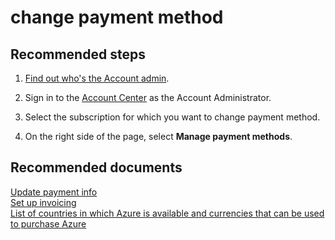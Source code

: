 <properties
	pageTitle="change payment method"
	description="change payment method"
	service="azure-billing"
	resource="billing"
	authors="kasparks"
	displayOrder=""
	selfHelpType="generic"
	supportTopicIds="32454858"
	resourceTags=""
	productPesIds="15659"
	cloudEnvironments="public"
/>

# change payment method

## **Recommended steps**

1. [Find out who's the Account admin](https://docs.microsoft.com/azure/billing-subscription-transfer#whoisaa).

2. Sign in to the [Account Center](https://account.windowsazure.com/Subscriptions) as the Account Administrator.

3. Select the subscription for which you want to change payment method.

4. On the right side of the page, select **Manage payment methods**.

## **Recommended documents**

[Update payment info](https://azure.microsoft.com/documentation/articles/billing-how-to-change-credit-card/)<br>
[Set up invoicing](https://azure.microsoft.com/pricing/invoicing/)<br>
[List of countries in which Azure is available and currencies that can be used to purchase Azure](https://azure.microsoft.com/documentation/articles/billing-countries-and-currencies/)<br>